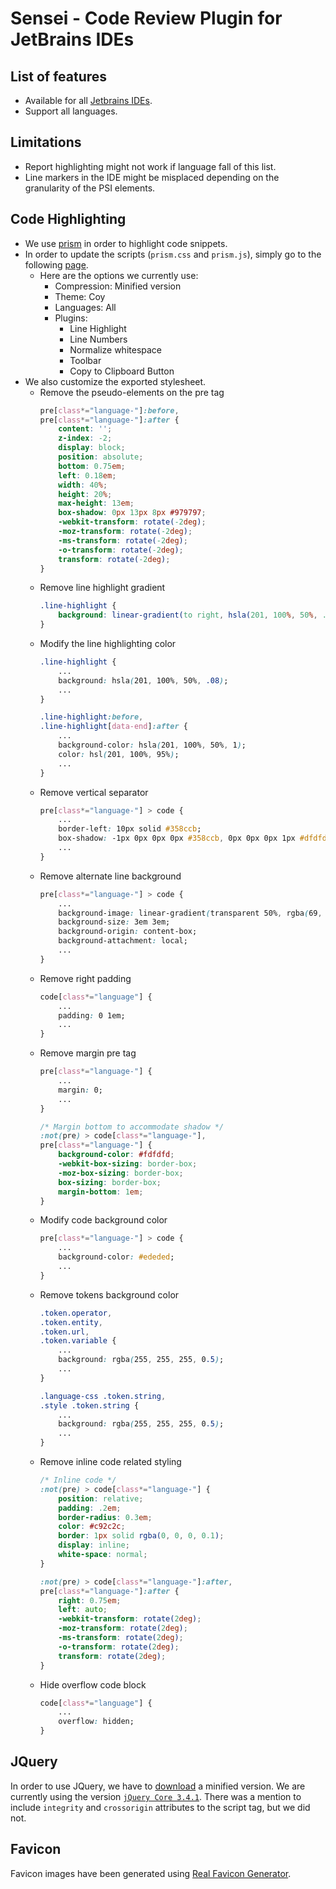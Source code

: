 # Sensei - Code Review Plugin for JetBrains IDEs

## List of features

- Available for all [Jetbrains IDEs](https://www.jetbrains.com/products.html#type=ide).
- Support all languages.

## Limitations

- Report highlighting might not work if language fall of this list.
- Line markers in the IDE might be misplaced depending on the granularity of the PSI elements. 

## Code Highlighting

- We use [prism](https://prismjs.com) in order to highlight code snippets.
- In order to update the scripts (`prism.css` and `prism.js`), simply go to the following [page](https://prismjs.com/download).
    - Here are the options we currently use:
        - Compression: Minified version 
        - Theme: Coy
        - Languages: All
        - Plugins: 
            - Line Highlight
            - Line Numbers
            - Normalize whitespace
            - Toolbar
            - Copy to Clipboard Button    
- We also customize the exported stylesheet.
    - Remove the pseudo-elements on the pre tag
        ```css
        pre[class*="language-"]:before,
        pre[class*="language-"]:after {
        	content: '';
        	z-index: -2;
        	display: block;
        	position: absolute;
        	bottom: 0.75em;
        	left: 0.18em;
        	width: 40%;
        	height: 20%;
        	max-height: 13em;
        	box-shadow: 0px 13px 8px #979797;
        	-webkit-transform: rotate(-2deg);
        	-moz-transform: rotate(-2deg);
        	-ms-transform: rotate(-2deg);
        	-o-transform: rotate(-2deg);
        	transform: rotate(-2deg);
        }
        ```
    - Remove line highlight gradient
        ```css
        .line-highlight {
            background: linear-gradient(to right, hsla(201, 100%, 50%, .1) 70%, hsla(201, 100%, 50%, 0));
        }
        ```
    - Modify the line highlighting color
        ```css
        .line-highlight {
            ...
            background: hsla(201, 100%, 50%, .08);
            ...
        }
        
        .line-highlight:before,
        .line-highlight[data-end]:after {
            ...
            background-color: hsla(201, 100%, 50%, 1);
            color: hsl(201, 100%, 95%);
            ...
        }
        ```
    - Remove vertical separator
        ```css
        pre[class*="language-"] > code {
            ...
            border-left: 10px solid #358ccb;
            box-shadow: -1px 0px 0px 0px #358ccb, 0px 0px 0px 1px #dfdfdf;
            ...
        }
        ``` 
    - Remove alternate line background
        ```css
        pre[class*="language-"] > code {
            ...
            background-image: linear-gradient(transparent 50%, rgba(69, 142, 209, 0.04) 50%);
            background-size: 3em 3em;
            background-origin: content-box;
            background-attachment: local;
            ...
        }
        ```
    - Remove right padding
        ```css
        code[class*="language"] {
            ...
            padding: 0 1em;
            ...
        }
        ```
    - Remove margin pre tag
        ```css
        pre[class*="language-"] {
            ...
            margin: 0;
            ...
        }
      
        /* Margin bottom to accommodate shadow */
        :not(pre) > code[class*="language-"],
        pre[class*="language-"] {
            background-color: #fdfdfd;
            -webkit-box-sizing: border-box;
            -moz-box-sizing: border-box;
            box-sizing: border-box;
            margin-bottom: 1em;
        }
        ```
    - Modify code background color
        ```css
        pre[class*="language-"] > code {
            ... 
            background-color: #ededed;
            ...
        }
       ```
    - Remove tokens background color
        ```css
        .token.operator,
        .token.entity,
        .token.url,
        .token.variable {
            ...
            background: rgba(255, 255, 255, 0.5);
            ...
        }
        
        .language-css .token.string,
        .style .token.string {
            ...
            background: rgba(255, 255, 255, 0.5);
            ...
        }
        ```
    - Remove inline code related styling
        ```css
        /* Inline code */
        :not(pre) > code[class*="language-"] {
            position: relative;
            padding: .2em;
            border-radius: 0.3em;
            color: #c92c2c;
            border: 1px solid rgba(0, 0, 0, 0.1);
            display: inline;
            white-space: normal;
        }
        
        :not(pre) > code[class*="language-"]:after,
        pre[class*="language-"]:after {
            right: 0.75em;
            left: auto;
            -webkit-transform: rotate(2deg);
            -moz-transform: rotate(2deg);
            -ms-transform: rotate(2deg);
            -o-transform: rotate(2deg);
            transform: rotate(2deg);
        }
        ```
    - Hide overflow code block
        ```css
        code[class*="language"] {
            ...
            overflow: hidden;
        }
        ```

## JQuery

In order to use JQuery, we have to [download](https://code.jquery.com/jquery/) a minified version.
We are currently using the version [`jQuery Core 3.4.1`](https://code.jquery.com/jquery-3.4.1.min.js).
There was a mention to include `integrity` and `crossorigin` attributes to the script tag, but we did not.

## Favicon

Favicon images have been generated using [Real Favicon Generator](https://realfavicongenerator.net/).
